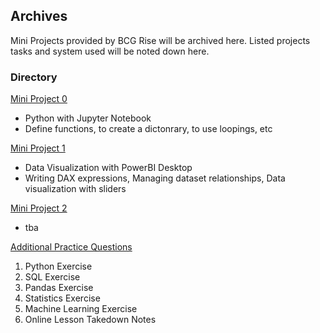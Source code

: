 <!-- FAQ Section Starts -->
## Archives
Mini Projects provided by BCG Rise will be archived here.
Listed projects tasks and system used will be noted down here.

<!-- FAQ Section Ends -->


<!-- MAP Section Starts -->
### Directory
[Mini Project 0](https://github.com/mommafish/BCG_Rise/tree/main/Mini_Project/Mini_Project_0)
* Python with Jupyter Notebook
* Define functions, to create a dictonrary, to use loopings, etc

[Mini Project 1](https://github.com/mommafish/BCG_Rise/tree/main/Mini_Project/Mini_Project_1)
* Data Visualization with PowerBI Desktop
* Writing DAX expressions, Managing dataset relationships, Data visualization with sliders

[Mini Project 2]()
* tba

[Additional Practice Questions](https://github.com/mommafish/BCG_Rise/tree/main/Mini_Project/More_Exercises)
1. Python Exercise
2. SQL Exercise
3. Pandas Exercise
4. Statistics Exercise
5. Machine Learning Exercise
6. Online Lesson Takedown Notes

<!-- MAP Section Ends -->
